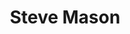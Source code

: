 ---
title: "Steve Mason"
summary: "Steve Mason is a Scottish musician, best known as the lead singer and one of the founding members of"
image: "steve-mason.jpg"
apple_music_artist_url: "https://music.apple.com/gb/artist/steve-mason/3847167"
wikipedia_url: "none"
---
